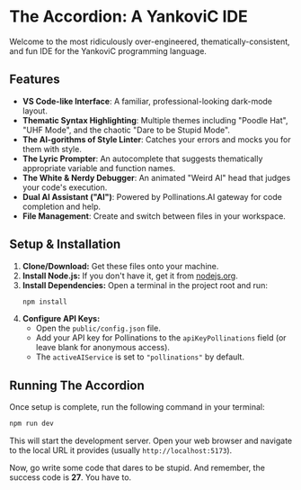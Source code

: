 # The Accordion: A YankoviC IDE

Welcome to the most ridiculously over-engineered, thematically-consistent, and fun IDE for the YankoviC programming language.

## Features

- **VS Code-like Interface**: A familiar, professional-looking dark-mode layout.
- **Thematic Syntax Highlighting**: Multiple themes including "Poodle Hat", "UHF Mode", and the chaotic "Dare to be Stupid Mode".
- **The Al-gorithms of Style Linter**: Catches your errors and mocks you for them with style.
- **The Lyric Prompter**: An autocomplete that suggests thematically appropriate variable and function names.
- **The White & Nerdy Debugger**: An animated "Weird Al" head that judges your code's execution.
- **Dual AI Assistant ("Al")**: Powered by Pollinations.AI gateway for code completion and help.
- **File Management**: Create and switch between files in your workspace.

## Setup & Installation

1.  **Clone/Download:** Get these files onto your machine.
2.  **Install Node.js:** If you don't have it, get it from [nodejs.org](https://nodejs.org/).
3.  **Install Dependencies:** Open a terminal in the project root and run:
    ```bash
    npm install
    ```
4.  **Configure API Keys:**
    *   Open the `public/config.json` file.
    *   Add your API key for Pollinations to the `apiKeyPollinations` field (or leave blank for anonymous access).
    *   The `activeAIService` is set to `"pollinations"` by default.

## Running The Accordion

Once setup is complete, run the following command in your terminal:

```bash
npm run dev
```

This will start the development server. Open your web browser and navigate to the local URL it provides (usually `http://localhost:5173`).

Now, go write some code that dares to be stupid. And remember, the success code is **27**. You have to.